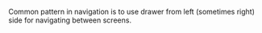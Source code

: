 Common pattern in navigation is to use drawer from left (sometimes right) side for navigating between screens.

